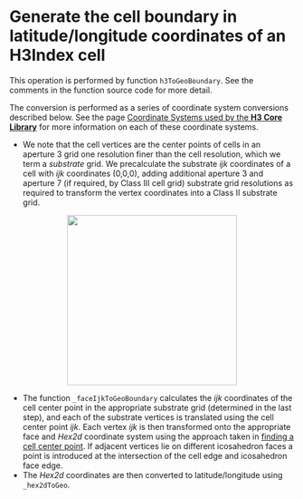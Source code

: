 # Generate the cell boundary in latitude/longitude coordinates of an H3Index cell

This operation is performed by function `h3ToGeoBoundary`. See the comments in the function source code for more detail.

The conversion is performed as a series of coordinate system conversions described below. See the page <a href="#/documentation/core-library/coordinate-systems">Coordinate Systems used by the **H3 Core Library**</a> for more information on each of these coordinate systems.

* We note that the cell vertices are the center points of cells in an aperture 3 grid one resolution finer than the cell resolution, which we term a *substrate* grid. We precalculate the substrate *ijk* coordinates of a cell with *ijk* coordinates (0,0,0), adding additional aperture 3 and aperture 7 (if required, by Class III cell grid) substrate grid resolutions as required to transform the vertex coordinates into a Class II substrate grid.

<div align="center">
  <img height="300" src="/h3/images/substrate3.png" />
</div>

* The function `_faceIjkToGeoBoundary` calculates the *ijk* coordinates of the cell center point in the appropriate substrate grid (determined in the last step), and each of the substrate vertices is translated using the cell center point *ijk*. Each vertex *ijk* is then transformed onto the appropriate face and *Hex2d* coordinate system using the approach taken in <a href="#/documentation/core-library/walkthrough-of-h3togeo">finding a cell center point</a>. If adjacent vertices lie on different icosahedron faces a point is introduced at the intersection of the cell edge and icosahedron face edge.
* The *Hex2d* coordinates are then converted to latitude/longitude using `_hex2dToGeo`.

